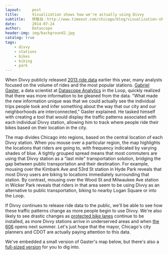```yaml
---
layout:     post
title:      Visualization shows how we're actually using Divvy
subtitle:   转载自：http://www.timeout.com/chicago/blog/visualization-shows-how-were-actually-using-divvy
date:       2014-07-24
author:     Datascope
header-img: img/background2.jpg
catalog: true
tags:
    - divvy
    - stations
    - bikes
    - biking
    - park
---
```


When Divvy publicly released [2013 ride data](https://www.divvybikes.com/datachallenge) earlier this year, many analysts focused on the volume of rides and the most popular stations. [Gabriel Gaster](https://twitter.com/gabegaster), a data scientist at [Datascope Analytics](http://datascopeanalytics.com/) in the Loop, quickly realized that there was more information to be gleaned from the data. "What made the new information unique was that we could actually see the individual trips people took and infer something about the way that our city and our neighborhoods are interconnected," Gaster explained. He tasked himself with creating a tool that would display the traffic patterns associated with each individual Divvy station, allowing him to track where people ride their bikes based on their location in the city.

The map divides Chicago into regions, based on the central location of each Divvy station. When you mouse over a particular region, the map highlights the locations that riders are going to, with frequency indicated by varying shades of blue. A tightly grouped spread means that most commuters are using that Divvy station as a "last mile" transportation solution, bridging the gap between public transportation and their destination. For example, mousing over the Kimbark Ave and 53rd St station in Hyde Park reveals that most Divvy users are biking to locations immediately surrounding that station. By contrast, mousing over the Wood St and Milwaukee Ave station in Wicker Park reveals that riders in that area seem to be using Divvy as an alternative to public transportation, biking to nearby Logan Square or into the Loop.

If Divvy continues to release ride data to the public, we'll be able to see how these traffic patterns change as more people begin to use Divvy. We're also likely to see drastic changes as [protected bike lanes](http://www.timeout.com/chicago/things-to-do/chicago-has-many-miles-to-go-before-its-the-bike-friendliest-city) continue to be installed, as more Divvy stations arrive in underserved areas and when [the 606](http://www.timeout.com/chicago/things-to-do/bad-news-the-606-will-not-be-opening-this-fall) opens next summer. Let's just hope that the mayor, Chicago's city planners and CDOT are actually paying attention to this data.

We've embedded a small version of Gaster's map below, but there's also a [full-sized version](http://divvy.datasco.pe/) for you to dig into. 
